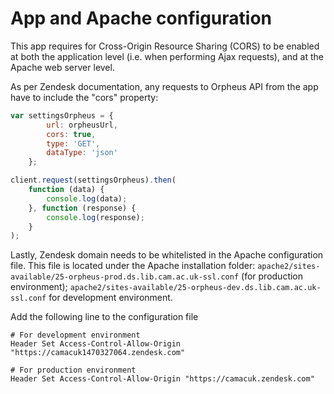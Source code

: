 # App and Apache configuration #
This app requires for Cross-Origin Resource Sharing (CORS) to be enabled at both the application level (i.e. when performing Ajax requests), and at the Apache web server level.

As per Zendesk documentation, any requests to Orpheus API from the app have to include the "cors" property:

```javascript
var settingsOrpheus = {
        url: orpheusUrl,
        cors: true,
        type: 'GET',
        dataType: 'json'
    };

client.request(settingsOrpheus).then(
    function (data) {
        console.log(data);
    }, function (response) {
        console.log(response);
    }
);
```

Lastly, Zendesk domain needs to be whitelisted in the Apache configuration file.
This file is located under the Apache installation folder:
```apache2/sites-available/25-orpheus-prod.ds.lib.cam.ac.uk-ssl.conf``` (for production environment); ```apache2/sites-available/25-orpheus-dev.ds.lib.cam.ac.uk-ssl.conf``` for development environment.

Add the following line to the configuration file
```
# For development environment
Header Set Access-Control-Allow-Origin "https://camacuk1470327064.zendesk.com"
```

```
# For production environment
Header Set Access-Control-Allow-Origin "https://camacuk.zendesk.com"
``` 
    